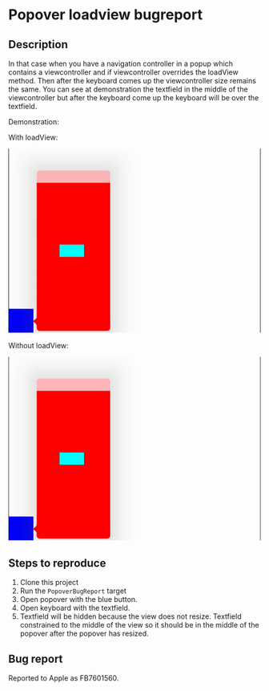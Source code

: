 # Popover loadview bugreport

## Description

In that case when you have a navigation controller in a popup which contains a viewcontroller and if viewcontroller overrides the loadView method. Then after the keyboard comes up the viewcontroller size remains the same. You can see at demonstration the textfield in the middle of the viewcontroller but after the keyboard come up the keyboard will be over the textfield.

Demonstration:

With loadView:

![demo with loadView](PopoverBug1.gif)

Without loadView:

![demo without loadView](PopoverBug2.gif)

## Steps to reproduce

1. Clone this project
1. Run the `PopoverBugReport` target
1. Open popover with the blue button.
1. Open keyboard with the textfield.
1. Textfield will be hidden because the view does not resize. Textfield constrained to the middle of the view so it should be in the middle of the popover after the popover has resized.

## Bug report

Reported to Apple as FB7601560.
